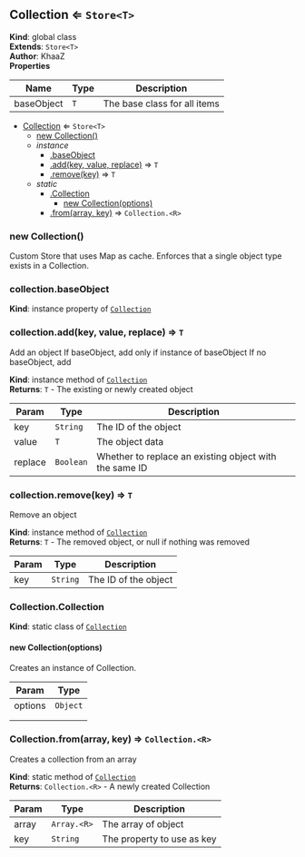 <a name="Collection"></a>

## Collection ⇐ <code>Store&lt;T&gt;</code>
**Kind**: global class  
**Extends**: <code>Store&lt;T&gt;</code>  
**Author**: KhaaZ  
**Properties**

| Name | Type | Description |
| --- | --- | --- |
| baseObject | <code>T</code> | The base class for all items |


* [Collection](#Collection) ⇐ <code>Store&lt;T&gt;</code>
    * [new Collection()](#new_Collection_new)
    * _instance_
        * [.baseObject](#Collection+baseObject)
        * [.add(key, value, replace)](#Collection+add) ⇒ <code>T</code>
        * [.remove(key)](#Collection+remove) ⇒ <code>T</code>
    * _static_
        * [.Collection](#Collection.Collection)
            * [new Collection(options)](#new_Collection.Collection_new)
        * [.from(array, key)](#Collection.from) ⇒ <code>Collection.&lt;R&gt;</code>

<a name="new_Collection_new"></a>

### new Collection()
Custom Store that uses Map as cache.
Enforces that a single object type exists in a Collection.

<a name="Collection+baseObject"></a>

### collection.baseObject
**Kind**: instance property of [<code>Collection</code>](#Collection)  
<a name="Collection+add"></a>

### collection.add(key, value, replace) ⇒ <code>T</code>
Add an object
If baseObject, add only if instance of baseObject
If no baseObject, add

**Kind**: instance method of [<code>Collection</code>](#Collection)  
**Returns**: <code>T</code> - The existing or newly created object  

| Param | Type | Description |
| --- | --- | --- |
| key | <code>String</code> | The ID of the object |
| value | <code>T</code> | The object data |
| replace | <code>Boolean</code> | Whether to replace an existing object with the same ID |

<a name="Collection+remove"></a>

### collection.remove(key) ⇒ <code>T</code>
Remove an object

**Kind**: instance method of [<code>Collection</code>](#Collection)  
**Returns**: <code>T</code> - The removed object, or null if nothing was removed  

| Param | Type | Description |
| --- | --- | --- |
| key | <code>String</code> | The ID of the object |

<a name="Collection.Collection"></a>

### Collection.Collection
**Kind**: static class of [<code>Collection</code>](#Collection)  
<a name="new_Collection.Collection_new"></a>

#### new Collection(options)
Creates an instance of Collection.


| Param | Type |
| --- | --- |
| options | <code>Object</code> | 
|  |  | 
|  |  | 

<a name="Collection.from"></a>

### Collection.from(array, key) ⇒ <code>Collection.&lt;R&gt;</code>
Creates a collection from an array

**Kind**: static method of [<code>Collection</code>](#Collection)  
**Returns**: <code>Collection.&lt;R&gt;</code> - A newly created Collection  

| Param | Type | Description |
| --- | --- | --- |
| array | <code>Array.&lt;R&gt;</code> | The array of object |
| key | <code>String</code> | The property to use as key |

